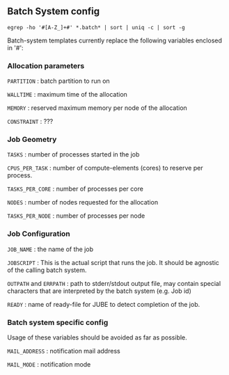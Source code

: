 
## Batch System config

    egrep -ho '#[A-Z_]+#' *.batch* | sort | uniq -c | sort -g

   Batch-system templates currently replace the following variables enclosed in '#':

### Allocation parameters

   `PARTITION`
   : batch partition to run on

   `WALLTIME`
   : maximum time of the allocation

   `MEMORY`
   : reserved maximum memory per node of the allocation

   `CONSTRAINT`
   : ???


### Job Geometry

   `TASKS`
   : number of processes started in the job

   `CPUS_PER_TASK`
   : number of compute-elements (cores) to reserve per process.

   `TASKS_PER_CORE`
   : number of processes per core

   `NODES`
   : number of nodes requested for the allocation

   `TASKS_PER_NODE`
   : number of processes per node


### Job Configuration

   `JOB_NAME`
   : the name of the job

   `JOBSCRIPT`
   : This is the actual script that runs the job. It should be agnostic of the calling batch system.

   `OUTPATH` and `ERRPATH`
   : path to stderr/stdout output file, may contain special characters that are interpreted by the batch system (e.g. Job id)

   `READY`
   : name of ready-file for JUBE to detect completion of the job.


### Batch system specific config

   Usage of these variables should be avoided as far as possible.

   `MAIL_ADDRESS`
   : notification mail address

   `MAIL_MODE`
   : notification mode


